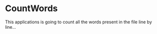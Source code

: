 # CountWords

This applications is going to count all the words present in the file line by line...
